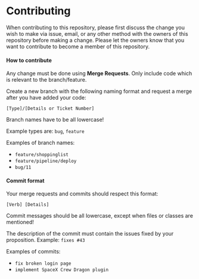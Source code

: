 # Contributing

When contributing to this repository, please first discuss the change you wish to make via issue,
email, or any other method with the owners of this repository before making a change. 
Please let the owners know that you want to contribute to become a member of this repository. 

#### How to contribute

Any change must be done using **Merge Requests**. 
Only include code which is relevant to the branch/feature.

Create a new branch with the following naming format and request a merge after 
you have added your code:

`[Type]/[Details or Ticket Number]`

Branch names have to be all lowercase!

Example types are: `bug`, `feature`

Examples of branch names:
- `feature/shoppinglist`
- `feature/pipeline/deploy`
- `bug/11`

#### Commit format

Your merge requests and commits should respect this format:

`[Verb] [Details]`

Commit messages should be all lowercase, except when files or classes are mentioned!

The description of the commit must contain the issues fixed by your proposition.
Example: `fixes #43`

Examples of commits:
- `fix broken login page`
- `implement SpaceX Crew Dragon plugin`
